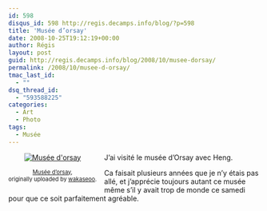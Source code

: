 ```yaml
---
id: 598
disqus_id: 598 http://regis.decamps.info/blog/?p=598
title: 'Musée d’orsay'
date: 2008-10-25T19:12:19+00:00
author: Régis
layout: post
guid: http://regis.decamps.info/blog/2008/10/musee-dorsay/
permalink: /2008/10/musee-d-orsay/
tmac_last_id:
  - ""
dsq_thread_id:
  - "593588225"
categories:
  - Art
  - Photo
tags:
  - Musée
---
```

<div style="float: left; text-align: center; margin-right: 15px; margin-bottom: 15px;">
  <a href="http://www.flickr.com/photos/wakaseoo/2973403591/" title="photo sharing"><img src="http://farm4.static.flickr.com/3232/2973403591_ec23a24a29_t.jpg" alt="Musée d'orsay" /></a><br /> <span style="font-size: 0.8em; margin-top: 0px;"><br /> <a href="http://www.flickr.com/photos/wakaseoo/2973403591/">Musée d’orsay</a>,<br /> originally uploaded by <a href="http://www.flickr.com/people/wakaseoo/">wakaseoo</a>.<br /> </span>
</div>

J’ai visité le musée d’Orsay avec Heng.
  
Ca faisait plusieurs années que je n’y étais pas allé, et j’apprécie toujours autant ce musée même s’il y avait trop de monde ce samedi pour que ce soit parfaitement agréable.
  
<br clear="all" />
